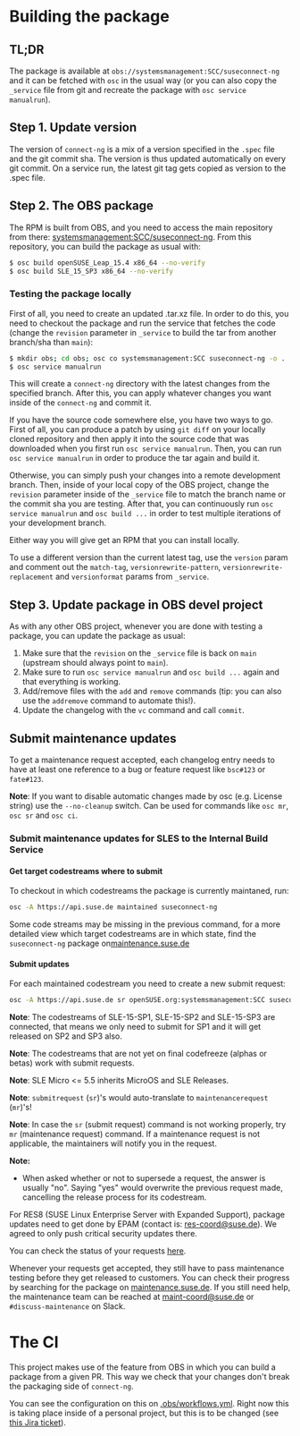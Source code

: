 # Building the package
## TL;DR

The package is available at `obs://systemsmanagement:SCC/suseconnect-ng` and it
can be fetched with `osc` in the usual way (or you can also copy the `_service`
file from git and recreate the package with `osc service manualrun`).

## Step 1. Update version

The version of `connect-ng` is a mix of a version specified in the `.spec` file
and the git commit sha. The version is thus updated automatically on every git
commit. On a service run, the latest git tag gets copied as version to the .spec file.

## Step 2. The OBS package

The RPM is built from OBS, and you need to access the main repository from
there:
[systemsmanagement:SCC/suseconnect-ng](https://build.opensuse.org/package/show/systemsmanagement:SCC/suseconnect-ng).
From this repository, you can build the package as usual with:

```bash
$ osc build openSUSE_Leap_15.4 x86_64 --no-verify
$ osc build SLE_15_SP3 x86_64 --no-verify
```

### Testing the package locally

First of all, you need to create an updated .tar.xz file. In order to do this, you
need to checkout the package and run the service that fetches the code (change
the `revision` parameter in `_service` to build the tar from another branch/sha
than `main`):

```bash
$ mkdir obs; cd obs; osc co systemsmanagement:SCC suseconnect-ng -o .
$ osc service manualrun
```

This will create a `connect-ng` directory with the latest changes from the specified
branch. After this, you can apply whatever changes you want inside of
the `connect-ng` and commit it.

If you have the source code somewhere else, you have two ways to go. First of
all, you can produce a patch by using `git diff` on your locally cloned
repository and then apply it into the source code that was downloaded when you
first run `osc service manualrun`. Then, you can run `osc service manualrun` in
order to produce the tar again and build it.

Otherwise, you can simply push your changes into a remote development branch.
Then, inside of your local copy of the OBS project, change the `revision`
parameter inside of the `_service` file to match the branch name or the commit
sha you are testing. After that, you can continuously run `osc service
manualrun` and `osc build ...` in order to test multiple iterations of your
development branch.

Either way you will give get an RPM that you can install locally.

To use a different version than the current latest tag, use the `version` param and
comment out the `match-tag`, `versionrewrite-pattern`, `versionrewrite-replacement`
and `versionformat` params from `_service`.

## Step 3. Update package in OBS devel project

As with any other OBS project, whenever you are done with testing a package, you
can update the package as usual:

1. Make sure that the `revision` on the `_service` file is back on `main`
   (upstream should always point to `main`).
2. Make sure to run `osc service manualrun` and `osc build ...` again and that
   everything is working.
3. Add/remove files with the `add` and `remove` commands (tip: you can also use
   the `addremove` command to automate this!).
4. Update the changelog with the `vc` command and call `commit`.

## Submit maintenance updates

To get a maintenance request accepted, each changelog entry needs to have at
least one reference to a bug or feature request like `bsc#123` or `fate#123`.

**Note**: If you want to disable automatic changes made by osc (e.g. License
string) use the `--no-cleanup` switch. Can be used for commands like `osc mr`,
`osc sr` and `osc ci`.

### Submit maintenance updates for SLES to the Internal Build Service

#### Get target codestreams where to submit

To checkout in which codestreams the package is currently maintaned, run:

```bash
osc -A https://api.suse.de maintained suseconnect-ng
```

Some code streams may be missing in the previous command, for a more detailed
view which target codestreams are in which state, find the `suseconnect-ng`
package on[maintenance.suse.de](https://smelt.suse.de/maintained/)

#### Submit updates

For each maintained codestream you need to create a new submit request:

```bash
osc -A https://api.suse.de sr openSUSE.org:systemsmanagement:SCC suseconnect-ng SUSE:SLE-15-SP4:GA
```

**Note**: The codestreams of SLE-15-SP1, SLE-15-SP2 and SLE-15-SP3 are connected, that means we only need to submit for SP1 and it will get released on SP2 and SP3 also.

**Note**: The codestreams that are not yet on final codefreeze (alphas or betas) work with submit requests.

**Note**: SLE Micro <= 5.5 inherits MicroOS and SLE Releases.

**Note**: `submitrequest` (`sr`)'s would auto-translate to `maintenancerequest` (`mr`)'s!

**Note**: In case the `sr` (submit request) command is not working properly, try
  `mr` (maintenance request) command. If a maintenance request is not
  applicable, the maintainers will notify you in the request.

**Note:**

* When asked whether or not to supersede a request, the answer is usually "no".
  Saying "yes" would overwrite the previous request made, cancelling the release
  process for its codestream.

For RES8 (SUSE Linux Enterprise Server with Expanded Support), package updates
need to get done by EPAM (contact is: res-coord@suse.de). We agreed to only push
critical security updates there.

You can check the status of your requests
[here](https://build.opensuse.org/package/requests/systemsmanagement:SCC/suseconnect-ng).

Whenever your requests get accepted, they still have to pass maintenance testing
before they get released to customers. You can check their progress by searching
for the package on
[maintenance.suse.de](https://maintenance.suse.de/maintained/). If you still
need help, the maintenance team can be reached at
[maint-coord@suse.de](maint-coord@suse.de) or `#discuss-maintenance` on Slack.

# The CI

This project makes use of the feature from OBS in which you can build a package
from a given PR. This way we check that your changes don't break the packaging
side of `connect-ng`.

You can see the configuration on this on
[.obs/workflows.yml](.obs/workflows.yml). Right now this is taking place inside
of a personal project, but this is to be changed (see [this Jira
ticket](https://jira.suse.com/browse/CSD-79)).
